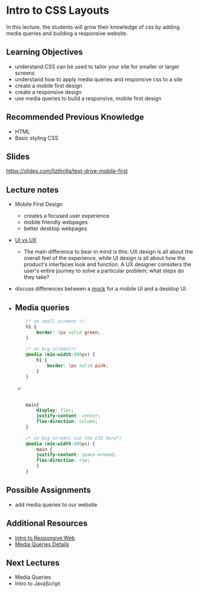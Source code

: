 # Intro to CSS Layouts

In this lecture, the students will grow their knowledge of css by adding media queries and building a responsive website.

## Learning Objectives

- understand CSS can be used to tailor your site for smaller or larger screens
- understand how to apply media queries and responsive css to a site
- create a mobile first design
- create a responsive design
- use media queries to build a responsive, mobile first design

## Recommended Previous Knowledge

- HTML
- Basic styling CSS

## Slides

https://slides.com/lizthrilla/test-drive-mobile-first


## Lecture notes

- Mobile First Design
    - creates a focused user experience
    - mobile friendly webpages
    - better desktop webpages
- [UI vs UX](https://careerfoundry.com/en/blog/ux-design/the-difference-between-ux-and-ui-design-a-laymans-guide/)
    - The main difference to bear in mind is this: UX design is all about the overall feel of the experience, while UI design is all about how the product's interfaces look and function. A UX designer considers the user's entire journey to solve a particular problem; what steps do they take? 
- discuss differences between a [mock](https://handbook.suncoast.io/lessons/css-responsive/workflow#example) for a mobile UI and a desktop UI.
- Media queries
    - 
    ```css        
        /* on small screens */
        h1 {
            border: 1px solid green;
        }
        
        /* on big screens*/
        @media (min-width:600px) {
            h1 {
                border: 1px solid pink;
            }
        }
    ```
    
    - 
    ```css
        	
        main{
            display: flex;
            justify-content: center;
            flex-direction: column;
        }
        
        /* on big screens use the CSS here*/ 
        @media (min-width:800px) {
            main {
            justify-content: space-around;
            flex-direction: row;
            }
        }
    ```


## Possible Assignments

- add media queries to our website

## Additional Resources

- [Intro to Responsive Web](https://handbook.suncoast.io/lessons/css-responsive)
- [Media Queries Details](https://handbook.suncoast.io/lessons/css-responsive/media-query-details)

## Next Lectures

- Media Queries
- Intro to JavaScript
